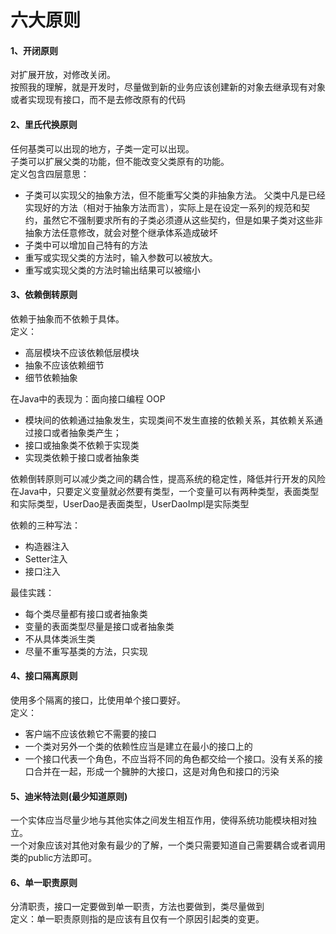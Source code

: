 # 六大原则
#### 1、开闭原则
对扩展开放，对修改关闭。<br>
按照我的理解，就是开发时，尽量做到新的业务应该创建新的对象去继承现有对象或者实现现有接口，而不是去修改原有的代码

#### 2、里氏代换原则
任何基类可以出现的地方，子类一定可以出现。<br>
子类可以扩展父类的功能，但不能改变父类原有的功能。<br>
定义包含四层意思：
* 子类可以实现父的抽象方法，但不能重写父类的非抽象方法。 父类中凡是已经实现好的方法（相对于抽象方法而言），实际上是在设定一系列的规范和契约，虽然它不强制要求所有的子类必须遵从这些契约，但是如果子类对这些非抽象方法任意修改，就会对整个继承体系造成破坏
* 子类中可以增加自己特有的方法
* 重写或实现父类的方法时，输入参数可以被放大。
* 重写或实现父类的方法时输出结果可以被缩小

#### 3、依赖倒转原则
依赖于抽象而不依赖于具体。<br>
定义：
* 高层模块不应该依赖低层模块
* 抽象不应该依赖细节
* 细节依赖抽象

在Java中的表现为：面向接口编程 OOP
* 模块间的依赖通过抽象发生，实现类间不发生直接的依赖关系，其依赖关系通过接口或者抽象类产生；
* 接口或抽象类不依赖于实现类
* 实现类依赖于接口或者抽象类

依赖倒转原则可以减少类之间的耦合性，提高系统的稳定性，降低并行开发的风险<br>
在Java中，只要定义变量就必然要有类型，一个变量可以有两种类型，表面类型和实际类型，UserDao是表面类型，UserDaoImpl是实际类型<br>

依赖的三种写法：
* 构造器注入
* Setter注入
* 接口注入

最佳实践：
* 每个类尽量都有接口或者抽象类
* 变量的表面类型尽量是接口或者抽象类
* 不从具体类派生类
* 尽量不重写基类的方法，只实现

#### 4、接口隔离原则
使用多个隔离的接口，比使用单个接口要好。<br>
定义：
* 客户端不应该依赖它不需要的接口
* 一个类对另外一个类的依赖性应当是建立在最小的接口上的
* 一个接口代表一个角色，不应当将不同的角色都交给一个接口。没有关系的接口合并在一起，形成一个臃肿的大接口，这是对角色和接口的污染

#### 5、迪米特法则(最少知道原则)
一个实体应当尽量少地与其他实体之间发生相互作用，使得系统功能模块相对独立。<br>
一个对象应该对其他对象有最少的了解，一个类只需要知道自己需要耦合或者调用类的public方法即可。

#### 6、单一职责原则
分清职责，接口一定要做到单一职责，方法也要做到，类尽量做到<br>
定义：单一职责原则指的是应该有且仅有一个原因引起类的变更。

